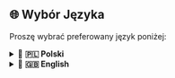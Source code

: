 ## 🌐 Wybór Języka

Proszę wybrać preferowany język poniżej:


<details>
  <summary>🔹 <strong>🇵🇱 Polski</strong></summary>
  
<h1 align="center">
🚀 Konfiguracja Argumentów JVM dla<br>
Hex:Abyss 𝕃𝕀𝕋𝔼 Modpack
</h1>

<p align="center"><strong>O co chodzi?</strong><br>
Ten plik zawiera rekomendowane argumenty <code>JVM</code>, które należy dodać do launchera  
(<em>CurseForge</em>, oficjalny Minecraft launcher lub <em>TLauncher</em>)  
do uruchomienia <a href="https://github.com/borianek/HexAbyss?tab=readme-ov-file#-modpack--odmiany-" target="_blank"><strong>LITE</strong></a> odmiany modpacka <span style="color:#FF6B6B;"><strong>Hex:Abyss</strong></span>.
</p>

---

## 🎯 Argumenty JVM

Zamieść poniższy blok w polu **JVM Arguments** lub **Additional Arguments** swojego launchera:

```yaml
-Xms3G
-Xmx4G
-XX:+UseG1GC
-XX:+UnlockExperimentalVMOptions
-XX:G1NewSizePercent=20
-XX:G1MaxNewSizePercent=40
-XX:G1HeapRegionSize=8M
-XX:G1ReservePercent=20
-XX:MaxGCPauseMillis=50
-XX:G1MixedGCL
```

<h3 align="center" style="color:#4C9AFF;">🚀 Jak dodać te argumenty</h3>

<table>
  <thead>
    <tr>
      <th align="left">Launcher</th>
      <th align="left">Kroki</th>
    </tr>
  </thead>
  <tbody>
    <tr>
      <td>🔹 <strong>CurseForge</strong></td>
      <td>Wejdź w instancję modpacka → <strong>Ustawienia</strong> → pole <strong>Additional Arguments</strong></td>
    </tr>
    <tr>
      <td>🔹 <strong>Oficjalny launcher Minecraft</strong></td>
      <td><strong>Instalacje</strong> → Edytuj odpowiednią instancję → rozwiń <strong>Więcej opcji</strong> → pole <strong>JVM Arguments</strong></td>
    </tr>
    <tr>
      <td>🔹 <strong>TLauncher</strong></td>
      <td>Kliknij ikonę koła zębatego (Settings) → zakładka <strong>JVM arguments</strong></td>
    </tr>
  </tbody>
</table>

<div style="background-color:#F8D7DA; border-left:5px solid #F5C6CB; padding:10px; margin-top:1em;">
  <strong style="color:#721C24;">⚠️ Uwaga:</strong>  
  Te argumenty JVM oraz wersja <strong>LITE</strong> są przeznaczone wyłącznie dla użytkowników posiadających około <strong>8 GB RAM</strong>.
</div>
</details>

<details>
  <summary>🔹 <strong>🇬🇧 English</strong></summary>
  <h1 align="center">
🚀 JVM Arguments Configuration for<br>
Hex:Abyss 𝕃𝕀𝕋𝔼 Modpack
</h1>

<p align="center"><strong>What's this about?</strong><br>
This file contains the recommended <code>JVM</code> arguments to add to your launcher  
(<em>CurseForge</em>, the official Minecraft launcher, or <em>TLauncher</em>)  
to run the <a href="https://github.com/borianek/HexAbyss?tab=readme-ov-file#-modpack--variants-" target="_blank"><strong>LITE</strong></a> variant of the <span style="color:#FF6B6B;"><strong>Hex:Abyss</strong></span> modpack.
</p>

---

## 🎯 JVM Arguments

Place the following block in the **JVM Arguments** or **Additional Arguments** field of your launcher:

```yaml
-Xms3G
-Xmx4G
-XX:+UseG1GC
-XX:+UnlockExperimentalVMOptions
-XX:G1NewSizePercent=20
-XX:G1MaxNewSizePercent=40
-XX:G1HeapRegionSize=8M
-XX:G1ReservePercent=20
-XX:MaxGCPauseMillis=50
-XX:G1MixedGCL
```

</details>
